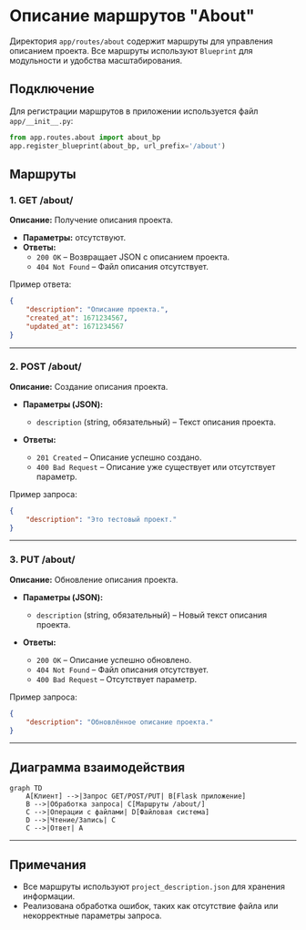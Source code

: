 # Описание маршрутов "About"

Директория `app/routes/about` содержит маршруты для управления описанием проекта. Все маршруты используют `Blueprint` для модульности и удобства масштабирования.

## Подключение
Для регистрации маршрутов в приложении используется файл `app/__init__.py`:
```python
from app.routes.about import about_bp
app.register_blueprint(about_bp, url_prefix='/about')
```

## Маршруты

### 1. **GET /about/**
**Описание:** Получение описания проекта.

- **Параметры:** отсутствуют.
- **Ответы:**
  - `200 OK` – Возвращает JSON с описанием проекта.
  - `404 Not Found` – Файл описания отсутствует.

Пример ответа:
```json
{
    "description": "Описание проекта.",
    "created_at": 1671234567,
    "updated_at": 1671234567
}
```

---

### 2. **POST /about/**
**Описание:** Создание описания проекта.

- **Параметры (JSON):**
  - `description` (string, обязательный) – Текст описания проекта.

- **Ответы:**
  - `201 Created` – Описание успешно создано.
  - `400 Bad Request` – Описание уже существует или отсутствует параметр.

Пример запроса:
```json
{
    "description": "Это тестовый проект."
}
```

---

### 3. **PUT /about/**
**Описание:** Обновление описания проекта.

- **Параметры (JSON):**
  - `description` (string, обязательный) – Новый текст описания проекта.

- **Ответы:**
  - `200 OK` – Описание успешно обновлено.
  - `404 Not Found` – Файл описания отсутствует.
  - `400 Bad Request` – Отсутствует параметр.

Пример запроса:
```json
{
    "description": "Обновлённое описание проекта."
}
```

---

## Диаграмма взаимодействия

```mermaid
graph TD
    A[Клиент] -->|Запрос GET/POST/PUT| B[Flask приложение]
    B -->|Обработка запроса| C[Маршруты /about/]
    C -->|Операции с файлами| D[Файловая система]
    D -->|Чтение/Запись| C
    C -->|Ответ| A
```

---

## Примечания
- Все маршруты используют `project_description.json` для хранения информации.
- Реализована обработка ошибок, таких как отсутствие файла или некорректные параметры запроса.